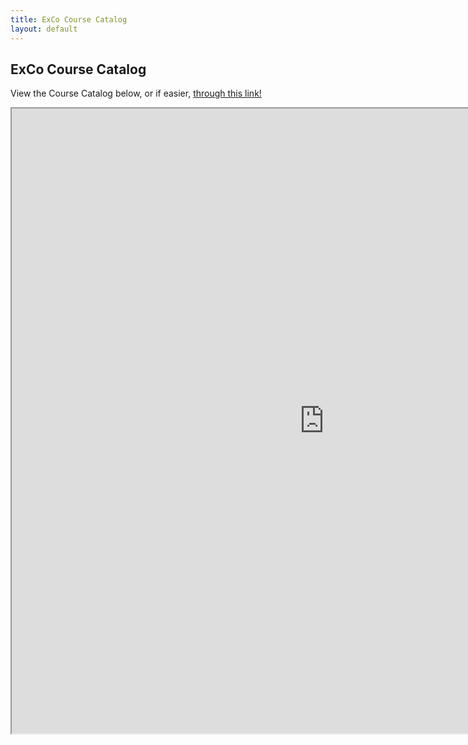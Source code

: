 ```yaml
---
title: ExCo Course Catalog
layout: default
---
```

## ExCo Course Catalog

<p>View the Course Catalog below, or if easier, <a href="https://docs.google.com/document/d/1roz-WXN5uDMWb_FwcFlOgjyRKUdGPVnbs-zR6XKTohw/edit?usp=sharing">through this link!</a></p>

<iframe src="https://docs.google.com/document/d/1roz-WXN5uDMWb_FwcFlOgjyRKUdGPVnbs-zR6XKTohw/edit?usp=sharing" width="1000" height="1000"></iframe>
